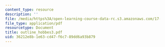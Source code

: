 ```yaml
---
content_type: resource
description: ''
file: /media/https%3A/open-learning-course-data-rc.s3.amazonaws.com/17-03-introduction-to-political-thought-spring-2004/36212e8b1e63cd47f6c789dd6a93b879_outline_hobbes3.pdf
file_type: application/pdf
resourcetype: Document
title: outline_hobbes3.pdf
uid: 36212e8b-1e63-cd47-f6c7-89dd6a93b879
---
```

